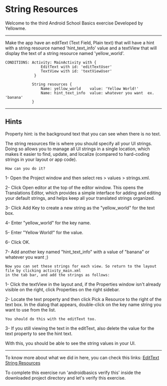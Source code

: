 # String Resources

Welcome to the third Android School Basics exercise
Developed by Yellowme.

----------------------------------------------------------------------
Make the app have an editText (Text Field, Plain text) that will have a hint with a string resource named 'hint_text_info' value 
and a textView that will display the text of a string resource named 'yellow_world'.

    CONDITIONS: Activity: MainActivity with {
                    EditText with id: 'editTextUser'
                    TextView with id: 'textViewUser'
                 }

                String resources {
                    Name: yellow_world    value: 'Yellow World!'
                    Name: hint_text_info  value: whatever you want  ex. 'banana' 
                }

----------------------------------------------------------------------

## Hints

Property hint: is the background text that you can see when there is no text.


The string resources file is where you should specify all your UI strings. 
Doing so allows you to manage all UI strings in a single location, which makes it easier to find, update, and localize 
(compared to hard-coding strings in your layout or app code).

    How can you do it?

1- Open the Project window and then select res > values > strings.xml.

2- Click Open editor at the top of the editor window. This opens the Translations Editor, which provides a simple interface 
for adding and editing your default strings, and helps keep all your translated strings organized.

3- Click Add Key  to create a new string as the "yellow_world" for the text box.

4- Enter "yellow_world" for the key name.

5- Enter "Yellow World!" for the value.

6- Click OK.

7- Add another key named "hint_text_info" with a value of "banana" or whatever you want ;)


    Now you can set these strings for each view. So return to the layout file by clicking activity_main.xml 
    in the tab bar, and add the strings as follows:

1- Click the textView in the layout and, if the Properties window isn't already visible on the right, 
click Properties  on the right sidebar.

2- Locate the text property and then click Pick a Resource  to the right of the text box. In the dialog that appears, 
double-click on the key name string you want to use from the list. 
    
    You should do this with the editText too.

3- If you still viewing the text in the editText, also delete the value for the text property to see the hint text.

With this, you should be able to see the string values in your UI.

----------------------------------------------------------------------
To know more about what we did in here, you can check this links:
    [EditText](https://goo.gl/3JSnAR)
    [String Resources](https://goo.gl/xJTHQo)


To complete this exercise run 'androidbasics verify this' inside the downloaded project directory and let's verify this exercise.




